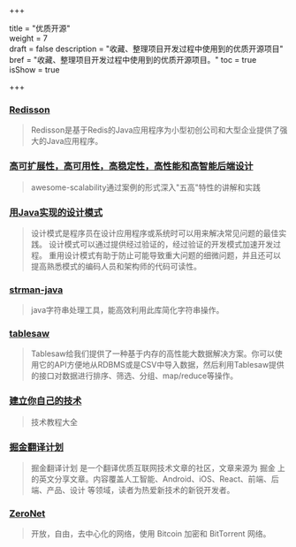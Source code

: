 +++

title = "优质开源"  
weight = 7  
draft = false 
description = "收藏、整理项目开发过程中使用到的优质开源项目"  
bref = "收藏、整理项目开发过程中使用到的优质开源项目。"
toc = true  
isShow = true

+++


### <font color=#3998e2>[Redisson](https://github.com/redisson/redisson)</font>
> Redisson是基于Redis的Java应用程序为小型初创公司和大型企业提供了强大的Java应用程序。 
    
### <font color=#3998e2>[高可扩展性，高可用性，高稳定性，高性能和高智能后端设计](https://github.com/binhnguyennus/awesome-scalability)</font>
> awesome-scalability通过案例的形式深入"五高"特性的讲解和实践

### <font color=#3998e2>[用Java实现的设计模式](http://java-design-patterns.com/)</font>
> 设计模式是程序员在设计应用程序或系统时可以用来解决常见问题的最佳实践。
设计模式可以通过提供经过验证的，经过验证的开发模式加速开发过程。
重用设计模式有助于防止可能导致重大问题的细微问题，并且还可以提高熟悉模式的编码人员和架构师的代码可读性。

### <font color=#3998e2>[strman-java](https://github.com/shekhargulati/strman-java)</font>
> java字符串处理工具，能高效利用此库简化字符串操作。

### <font color=#3998e2>[tablesaw](https://github.com/jtablesaw/tablesaw)</font>
> Tablesaw给我们提供了一种基于内存的高性能大数据解决方案。你可以使用它的API方便地从RDBMS或是CSV中导入数据，然后利用Tablesaw提供的接口对数据进行排序、筛选、分组、map/reduce等操作。

### <font color=#3998e2>[建立你自己的技术](https://github.com/danistefanovic/build-your-own-x)</font>
> 技术教程大全

### <font color=#3998e2>[掘金翻译计划](https://github.com/xitu/gold-miner)</font>
> 掘金翻译计划 是一个翻译优质互联网技术文章的社区，文章来源为 掘金 上的英文分享文章。内容覆盖人工智能、Android、iOS、React、前端、后端、产品、设计 等领域，读者为热爱新技术的新锐开发者。

### <font color=#3998e2>[ZeroNet](https://zeronet.io/)</font>
> 开放，自由，去中心化的网络，使用 Bitcoin 加密和 BitTorrent 网络。

